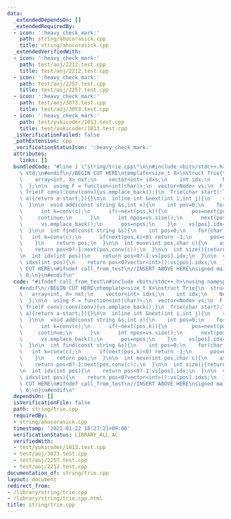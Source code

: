```yaml
---
data:
  _extendedDependsOn: []
  _extendedRequiredBy:
  - icon: ':heavy_check_mark:'
    path: string/ahocorasick.cpp
    title: string/ahocorasick.cpp
  _extendedVerifiedWith:
  - icon: ':heavy_check_mark:'
    path: test/aoj/2212.test.cpp
    title: test/aoj/2212.test.cpp
  - icon: ':heavy_check_mark:'
    path: test/aoj/2257.test.cpp
    title: test/aoj/2257.test.cpp
  - icon: ':heavy_check_mark:'
    path: test/aoj/3073.test.cpp
    title: test/aoj/3073.test.cpp
  - icon: ':heavy_check_mark:'
    path: test/yukicoder/1013.test.cpp
    title: test/yukicoder/1013.test.cpp
  _isVerificationFailed: false
  _pathExtension: cpp
  _verificationStatusIcon: ':heavy_check_mark:'
  attributes:
    links: []
  bundledCode: "#line 1 \"string/trie.cpp\"\n\n#include <bits/stdc++.h>\nusing namespace\
    \ std;\n#endif\n//BEGIN CUT HERE\ntemplate<size_t X>\nstruct Trie{\n  struct Node{\n\
    \    array<int, X> nxt;\n    vector<int> idxs;\n    int idx;\n    Node():idx(-1){fill(nxt.begin(),nxt.end(),-1);}\n\
    \  };\n\n  using F = function<int(char)>;\n  vector<Node> vs;\n  F conv;\n\n \
    \ Trie(F conv):conv(conv){vs.emplace_back();}\n  Trie(char start):Trie([=](char\
    \ a){return a-start;}){}\n\n  inline int &next(int i,int j){\n    return vs[i].nxt[j];\n\
    \  }\n\n  void add(const string &s,int x){\n    int pos=0;\n    for(char c:s){\n\
    \      int k=conv(c);\n      if(~next(pos,k)){\n        pos=next(pos,k);\n   \
    \     continue;\n      }\n      int npos=vs.size();\n      next(pos,k)=npos;\n\
    \      vs.emplace_back();\n      pos=npos;\n    }\n    vs[pos].idx=x;\n    vs[pos].idxs.emplace_back(x);\n\
    \  }\n\n  int find(const string &s){\n    int pos=0;\n    for(char c:s){\n   \
    \   int k=conv(c);\n      if(next(pos,k)<0) return -1;\n      pos=next(pos,k);\n\
    \    }\n    return pos;\n  }\n\n  int move(int pos,char c){\n    assert(pos<(int)vs.size());\n\
    \    return pos<0?-1:next(pos,conv(c));\n  }\n\n  int size(){return vs.size();}\n\
    \n  int idx(int pos){\n    return pos<0?-1:vs[pos].idx;\n  }\n\n  vector<int>\
    \ idxs(int pos){\n    return pos<0?vector<int>():vs[pos].idxs;\n  }\n};\n//END\
    \ CUT HERE\n#ifndef call_from_test\n//INSERT ABOVE HERE\nsigned main(){\n  return\
    \ 0;\n}\n#endif\n"
  code: "#ifndef call_from_test\n#include <bits/stdc++.h>\nusing namespace std;\n\
    #endif\n//BEGIN CUT HERE\ntemplate<size_t X>\nstruct Trie{\n  struct Node{\n \
    \   array<int, X> nxt;\n    vector<int> idxs;\n    int idx;\n    Node():idx(-1){fill(nxt.begin(),nxt.end(),-1);}\n\
    \  };\n\n  using F = function<int(char)>;\n  vector<Node> vs;\n  F conv;\n\n \
    \ Trie(F conv):conv(conv){vs.emplace_back();}\n  Trie(char start):Trie([=](char\
    \ a){return a-start;}){}\n\n  inline int &next(int i,int j){\n    return vs[i].nxt[j];\n\
    \  }\n\n  void add(const string &s,int x){\n    int pos=0;\n    for(char c:s){\n\
    \      int k=conv(c);\n      if(~next(pos,k)){\n        pos=next(pos,k);\n   \
    \     continue;\n      }\n      int npos=vs.size();\n      next(pos,k)=npos;\n\
    \      vs.emplace_back();\n      pos=npos;\n    }\n    vs[pos].idx=x;\n    vs[pos].idxs.emplace_back(x);\n\
    \  }\n\n  int find(const string &s){\n    int pos=0;\n    for(char c:s){\n   \
    \   int k=conv(c);\n      if(next(pos,k)<0) return -1;\n      pos=next(pos,k);\n\
    \    }\n    return pos;\n  }\n\n  int move(int pos,char c){\n    assert(pos<(int)vs.size());\n\
    \    return pos<0?-1:next(pos,conv(c));\n  }\n\n  int size(){return vs.size();}\n\
    \n  int idx(int pos){\n    return pos<0?-1:vs[pos].idx;\n  }\n\n  vector<int>\
    \ idxs(int pos){\n    return pos<0?vector<int>():vs[pos].idxs;\n  }\n};\n//END\
    \ CUT HERE\n#ifndef call_from_test\n//INSERT ABOVE HERE\nsigned main(){\n  return\
    \ 0;\n}\n#endif\n"
  dependsOn: []
  isVerificationFile: false
  path: string/trie.cpp
  requiredBy:
  - string/ahocorasick.cpp
  timestamp: '2021-01-22 18:27:21+09:00'
  verificationStatus: LIBRARY_ALL_AC
  verifiedWith:
  - test/yukicoder/1013.test.cpp
  - test/aoj/3073.test.cpp
  - test/aoj/2257.test.cpp
  - test/aoj/2212.test.cpp
documentation_of: string/trie.cpp
layout: document
redirect_from:
- /library/string/trie.cpp
- /library/string/trie.cpp.html
title: string/trie.cpp
---
```

